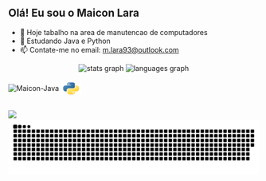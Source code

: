 ## Olá! Eu sou o Maicon Lara

- 🔭 Hoje tabalho na area de manutencao de computadores
- 🌱 Estudando Java e Python
- 📫 Contate-me no email: m.lara93@outlook.com
  
<div align="center">
  <img src="https://github-readme-stats.vercel.app/api?username=Maicon-Lara&hide_title=false&hide_rank=false&show_icons=true&include_all_commits=true&count_private=true&disable_animations=false&theme=merko&locale=pt-br&hide_border=false&order=1" height="150" alt="stats graph"  />
  <img src="https://github-readme-stats.vercel.app/api/top-langs?username=Maicon-Lara&locale=pt-br&hide_title=false&layout=compact&card_width=3&langs_count=5&theme=merko&hide_border=false&order=2" height="150" alt="languages graph"  />
 </div>
<div style="display: inline_block"><br>
  <img align="center" alt="Maicon-Java" height="30" width="40" src="https://cdn.jsdelivr.net/gh/devicons/devicon@latest/icons/java/java-original.svg" />
  <img align="center" alt="Maicon-Python" height="30" width="40" src="https://raw.githubusercontent.com/devicons/devicon/master/icons/python/python-original.svg">
</div>


##

<div>
  <a href="https://www.linkedin.com/in/maicon-douglas-frança-de-lara-671188177/" target="_blank"><img src="https://img.shields.io/badge/-LinkedIn-%230077B5?style=for-the-badge&logo=linkedin&logoColor=white" target="_blank"></a> 
</div>

<div>
<img src="https://github.com/Maicon-Lara/Maicon-Lara/blob/main/snake.svg" alt="Snake animation" />
</div>
